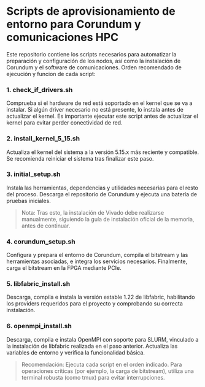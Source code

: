 # Scripts de aprovisionamiento de entorno para Corundum y comunicaciones HPC

Este repositorio contiene los scripts necesarios para automatizar la preparación y configuración de los nodos, así como la instalación de Corundum y el software de comunicaciones.
Orden recomendado de ejecución y funcion de cada script:

### 1. check_if_drivers.sh
Comprueba si el hardware de red está soportado en el kernel que se va a instalar. Si algún driver necesario no está presente, lo instala antes de actualizar el kernel.
Es importante ejecutar este script antes de actualizar el kernel para evitar perder conectividad de red.

### 2. install_kernel_5_15.sh
Actualiza el kernel del sistema a la versión 5.15.x más reciente y compatible.
Se recomienda reiniciar el sistema tras finalizar este paso.

### 3. initial_setup.sh
Instala las herramientas, dependencias y utilidades necesarias para el resto del proceso. Descarga el repositorio de Corundum y ejecuta una batería de pruebas iniciales.

> Nota: Tras esto, la instalación de Vivado debe realizarse manualmente,
>       siguiendo la guía de instalación oficial de la memoria, antes de continuar.

### 4. corundum_setup.sh
Configura y prepara el entorno de Corundum, compila el bitstream y las herramientas asociadas, e integra los servicios necesarios. Finalmente, carga el bitstream en la FPGA mediante PCIe.

### 5. libfabric_install.sh
Descarga, compila e instala la versión estable 1.22 de libfabric, habilitando los providers requeridos para el proyecto y comprobando su correcta instalación.

### 6. openmpi_install.sh
Descarga, compila e instala OpenMPI con soporte para SLURM, vinculado a la instalación de libfabric realizada en el paso anterior. Actualiza las variables de entorno y verifica la funcionalidad básica.

> Recomendación:
> Ejecuta cada script en el orden indicado. Para operaciones críticas (por ejemplo, la carga de bitstream),
> utiliza una terminal robusta (como tmux) para evitar interrupciones.
